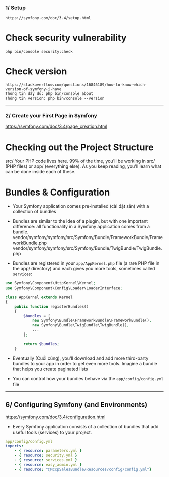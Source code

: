 ### 1/ Setup
	https://symfony.com/doc/3.4/setup.html

# Check security vulnerability
	php bin/console security:check

# Check version
	https://stackoverflow.com/questions/16846189/how-to-know-which-version-of-symfony-i-have
	Thông tin đầy đủ: php bin/console about
	Thông tin version: php bin/console --version
-----------------------------------------------------------------------------------

### 2/ Create your First Page in Symfony
https://symfony.com/doc/3.4/page_creation.html

# Checking out the Project Structure
src/
	Your PHP code lives here.
		99% of the time, you'll be working in src/ (PHP files) or app/ (everything else).
		As you keep reading, you'll learn what can be done inside each of these.

# Bundles & Configuration
+ Your Symfony application comes pre-installed (cài đặt sẵn) with a collection of bundles

+ Bundles are similar to the idea of a plugin, but with one important difference: all functionality in a Symfony application comes from a bundle.
	vendor/symfony/symfony/src/Symfony/Bundle/FrameworkBundle/FrameworkBundle.php
	vendor/symfony/symfony/src/Symfony/Bundle/TwigBundle/TwigBundle.php

+ Bundles are registered in your `app/AppKernel.php` file (a rare PHP file in the app/ directory) and each gives you more tools, sometimes called `services`:

```PHP
use Symfony\Component\HttpKernel\Kernel;
use Symfony\Component\Config\Loader\LoaderInterface;

class AppKernel extends Kernel
{
    public function registerBundles()
    {
        $bundles = [
            new Symfony\Bundle\FrameworkBundle\FrameworkBundle(),
            new Symfony\Bundle\TwigBundle\TwigBundle(),
            ...
        ];

        return $bundles;
    }
```

+ Eventually (Cuối cùng), you'll download and add more third-party bundles to your app in order to get even more tools. Imagine a bundle that helps you create paginated lists

+ You can control how your bundles behave via the `app/config/config.yml` file
-----------------------------------------------------------------------------------

## 6/ Configuring Symfony (and Environments)
https://symfony.com/doc/3.4/configuration.html

+ Every Symfony application consists of a collection of bundles that add useful tools (services) to your project. 

```YAML
app/config/config.yml
imports:
    - { resource: parameters.yml }
    - { resource: security.yml }
    - { resource: services.yml }
    - { resource: easy_admin.yml }
    - { resource: "@MccpSalesBundle/Resources/config/config.yml"}
```